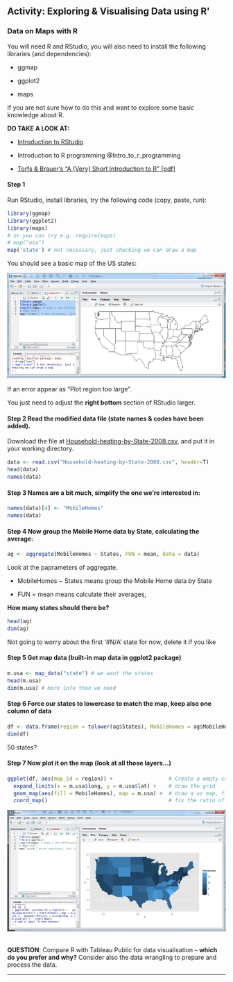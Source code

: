 ## Activity: Exploring & Visualising Data using R'

### Data on Maps with R

You will need R and RStudio, you will also need to install the following libraries (and dependencies):

* ggmap

* ggplot2

* maps

If you are not sure how to do this and want to explore some basic knowledge about R.

**DO TAKE A LOOK AT:**

* [Introduction to RStudio](https://www.alexandriarepository.org/module/activity-introduction-to-rstudio-yalong/)

* Introduction to R programming \@Intro_to_r_programming 

* [Torfs & Brauer’s “A (Very) Short Introduction to R” [pdf]](https://cran.r-project.org/doc/contrib/Torfs+Brauer-Short-R-Intro.pdf)

#### Step 1
Run RStudio, install libraries, try the following code (copy, paste, run):


```r
library(ggmap) 
library(ggplot2) 
library(maps) 
# or you can try e.g. require(maps) 
# map("usa") 
map('state') # not necessary, just checking we can draw a map
```

You should see a basic map of the US states:

![](diagrams/chapter1/section5/RMaps1-960x461.jpg)
<br>

If an error appear as “Plot region too large”.

You just need to adjust the **right bottom** section of RStudio larger.

#### Step 2 Read the modified data file (state names & codes have been added).

Download the file at [Household-heating-by-State-2008.csv](https://www.alexandriarepository.org/wp-content/uploads/20151006100756/Household-heating-by-State-2008.csv), and put it in your working directory.


```r
data <- read.csv("Household-heating-by-State-2008.csv", header=T) 
head(data) 
names(data) 
```

#### Step 3 Names are a bit much, simplify the one we’re interested in:


```r
names(data)[4] <- "MobileHomes"
names(data)
```

#### Step 4 Now group the Mobile Home data by State, calculating the average:


```r
ag <- aggregate(MobileHomes ~ States, FUN = mean, data = data)
```

Look at the paprameters of aggregate.

* MobileHomes ~ States means group the Mobile Home data by State

* FUN = mean means calculate their averages,

**How many states should there be?**


```r
head(ag) 
dim(ag)
```

Not going to worry about the first ‘#N/A’ state for now, delete it if you like

#### Step 5 Get map data (built-in map data in ggplot2 package)


```r
m.usa <- map_data("state") # we want the states 
head(m.usa) 
dim(m.usa) # more info than we need
```

#### Step 6 Force our states to lowercase to match the map, keep also one column of data


```r
df <- data.frame(region = tolower(ag$States), MobileHomes = ag$MobileHomes, stringsAsFactors = F) 
dim(df)
```

50 states?

#### Step 7 Now plot it on the map (look at all those layers…)


```r
ggplot(df, aes(map_id = region)) +                  # Create a empty canvas
  expand_limits(x = m.usa$long, y = m.usa$lat) +    # draw the grid
  geom_map(aes(fill = MobileHomes), map = m.usa) +  # draw a us map, fill = MobileHomes means color the map according to MobileHomes property
  coord_map()                                       # fix the ratio of the x and y axises, to match a map
```

![](diagrams/chapter1/section5/RMaps2-960x533.jpg)
<br><br>

**QUESTION**: Compare R with Tableau Public for data visualisation – **which do you prefer and why?** Consider also the data wrangling to prepare and process the data.


***




